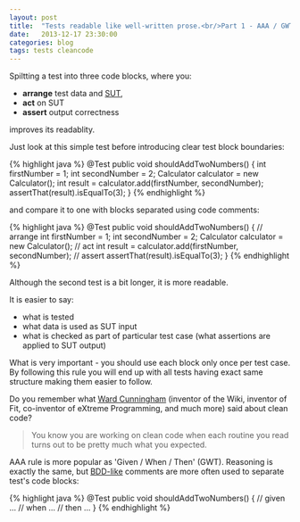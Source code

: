 ```yaml
---
layout: post
title:  "Tests readable like well-written prose.<br/>Part 1 - AAA / GWT rule."
date:   2013-12-17 23:30:00
categories: blog
tags: tests cleancode
---
```


Spiltting a test into three code blocks, where you:
- **arrange** test data and [SUT](http://en.wikipedia.org/wiki/System_under_test),
- **act** on SUT
- **assert** output correctness

improves its readablity.

Just look at this simple test before introducing clear test block boundaries:

{% highlight java %}
@Test
public void shouldAddTwoNumbers() {
	int firstNumber = 1;
	int secondNumber = 2;
	Calculator calculator = new Calculator();
	int result = calculator.add(firstNumber, secondNumber);
	assertThat(result).isEqualTo(3);
}
{% endhighlight %}

and compare it to one with blocks separated using code comments:


{% highlight java %}
@Test
public void shouldAddTwoNumbers() {
	// arrange
	int firstNumber = 1;
	int secondNumber = 2;
	Calculator calculator = new Calculator();
	// act
	int result = calculator.add(firstNumber, secondNumber);
	// assert
	assertThat(result).isEqualTo(3);
}
{% endhighlight %}

Although the second test is a bit longer, it is more readable.

It is easier to say:
- what is tested
- what data is used as SUT input
- what is checked as part of particular test case (what assertions are applied to SUT output)

What is very important - you should use each block only once per test case. By following this rule you will end up with all tests having exact same structure making them easier to follow.

Do you remember what [Ward Cunningham](http://c2.com/ward/) (inventor of the Wiki, inventor of Fit, co-inventor of eXtreme Programming, and much more) said about clean code?

> You know you are working on clean code when each routine you read turns out to be pretty much what you expected.

AAA rule is more popular as 'Given / When / Then' (GWT). Reasoning is exactly the same, but [BDD-like](http://en.wikipedia.org/wiki/Behavior-driven_development) comments are more often used to separate test's code blocks:

{% highlight java %}
@Test
public void shouldAddTwoNumbers() {
	// given
	...
	// when
	...
	// then
	...
}
{% endhighlight %}
